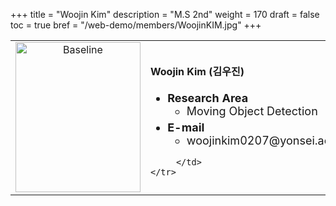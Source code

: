 +++
title = "Woojin Kim"
description = "M.S 2nd"
weight = 170
draft = false
toc = true
bref = "/web-demo/members/WoojinKIM.jpg"
+++

<table>
    <tr>
       <td width="280" align="center" valign="top">
          <img alt="Baseline" width="200px" height="240" src="/web-demo/members/WoojinKIM.jpg">
       </td>
       <td>
            <h4>Woojin Kim (김우진)</h4>
            <ul class="member_info">
                <li style="font-size: 18px"><b>Research Area</b>
                    <ul class="interest">
                        <li style="margin-bottom: 5px">Moving Object Detection</li>
                    </ul>
                </li>
                <li style="font-size: 18px"><b>E-mail</b>
                    <ul>
                        <li style="margin-bottom: 5px">woojinkim0207@yonsei.ac.kr</li>
                    </ul>
                </li>
            </ul>
            
         </td>
    </tr>
</table>